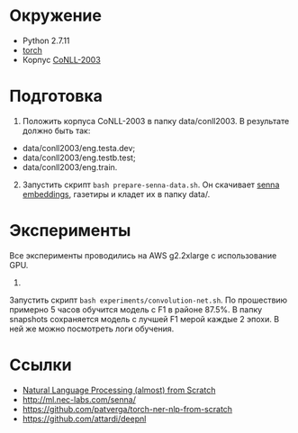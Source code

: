 # Окружение

* Python 2.7.11
* [torch](http://torch.ch/docs/getting-started.html)
* Корпус [CoNLL-2003](http://www.cnts.ua.ac.be/conll2003/ner/)

# Подготовка

1. Положить корпуса CoNLL-2003 в папку data/conll2003.
В результате должно быть так:
  - data/conll2003/eng.testa.dev;
  - data/conll2003/eng.testb.test;
  - data/conll2003/eng.train.
2. Запустить скрипт `bash prepare-senna-data.sh`. Он скачивает [senna embeddings](http://ml.nec-labs.com/senna/download.html),
газетиры и кладет их в папку data/.

# Эксперименты

Все эксперименты проводились на AWS g2.2xlarge с использование GPU.

1.
  Запустить скрипт `bash experiments/convolution-net.sh`. По прошествию примерно 5 часов
  обучится модель с F1 в районе 87.5%.
  В папку snapshots сохраняется модель с лучшей F1 мерой каждые 2 эпохи.
  В ней же можно посмотреть логи обучения.

# Ссылки

- [Natural Language Processing (almost) from Scratch](https://arxiv.org/abs/1103.0398)
- http://ml.nec-labs.com/senna/
- https://github.com/patverga/torch-ner-nlp-from-scratch
- https://github.com/attardi/deepnl
